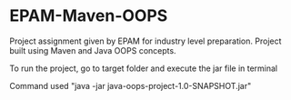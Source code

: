 # EPAM-Maven-OOPS
Project assignment given by EPAM for industry level preparation. Project built using Maven and Java OOPS concepts.

To run the project, go to target folder and execute the jar file in terminal

Command used "java -jar java-oops-project-1.0-SNAPSHOT.jar"
